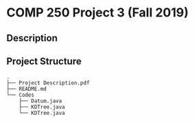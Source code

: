 # COMP 250 Project 3 (Fall 2019)

## Description


## Project Structure

```console
.
├── Project Description.pdf
├── README.md
└── Codes
    ├── Datum.java
    ├── KDTree.java
    └── KDTree.java
```
